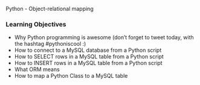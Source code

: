 Python - Object-relational mapping

### Learning Objectives

* Why Python programming is awesome (don’t forget to tweet today, with the hashtag #pythoniscool :)
* How to connect to a MySQL database from a Python script
* How to SELECT rows in a MySQL table from a Python script
* How to INSERT rows in a MySQL table from a Python script
* What ORM means
* How to map a Python Class to a MySQL table
